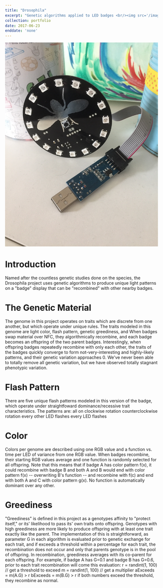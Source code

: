 ```yaml
---
title: "Drosophila"
excerpt: "Genetic algorithms applied to LED badges <br/><img src='/images/droso.gif'>"
collection: portfolio
date: 2017-06-23
enddate: 'none'
---
```


<img src='images/drosophila.jpg'>

Introduction
============
Named after the countless genetic studies done on the species, the Drosophila project uses genetic algorithms to produce unique light patterns on a "badge" display that can be "recombined" with other nearby badges.

The Genetic Material
====================
The genome in this project operates on traits which are discrete from one another, but which operate under unique rules. The traits modeled in this genome are light color, flash pattern, genetic greediness, and When badges swap material over NFC, they algorithmically recombine, and each badge becomes an offspring of the two parent badges. Interestingly, when offspring badges repeatedly recombine with only each other, the traits of the badges quickly converge to form not-very-interesting and highly-likely patterns, and their genetic variation approaches 0. We've never been able to totally remove all genetic variation, but we have observed totally stagnant phenotypic variation.

Flash Pattern
=============
There are five unique flash patterns modeled in this version of the badge, which operate under straightfoward dominance/recessive trait characteristics. The patterns are:
all on
clockwise rotation
counterclockwise rotation
every other LED flashes
every LED flashes

Color
=====
Colors per genome are described using one RGB value and a function vs. time per LED of variance from one RGB value. When badges recombine, their starting RGB values average and one function is randomly selected for all offspring. Note that this means that if badge A has color pattern f(x), it could recombine with badge B and both A and B would end with color pattern f(x) -- overwriting B's function -- and recombine with f(c) and end with both A and C with color pattern g(x). No function is automatically dominant over any other.

Greediness
==========
"Greediness" is defined in this project as a genotypes affinity to "protect itself," or its' likelihood to pass its' own traits onto offspring. Genotypes with high greediness are more likely to produce offspring with at least one trait exactly like the parent. The implementation of this is straightforward, as parameter G in each algorithm is evaluated prior to genetic exchange for each trait, and if exceeds a threshold within a percentage for each trait, the recombination does not occur and only that parents genotype is in the pool of offspring. In recombination, greediness averages with its co-parent for each offspring. For example, if badge A has G=0.1 and badge B has G=0.6, prior to each trait recombination will come this evaluation: r = randint(1, 100) // get a threshold to exceed
m = randint(1, 100) // get a multiplier
aExceeds = m(A.G) > r
bExceeds = m(B.G) > r
if both numbers exceed the threshold, they recombine as normal.